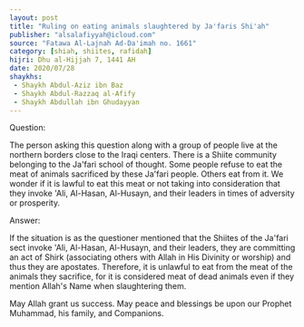 ```yaml
---
layout: post
title: "Ruling on eating animals slaughtered by Ja'faris Shi'ah"
publisher: "alsalafiyyah@icloud.com"
source: "Fatawa Al-Lajnah Ad-Da'imah no. 1661"
category: [shiah, shiites, rafidah]
hijri: Dhu al-Hijjah 7, 1441 AH
date: 2020/07/28
shaykhs: 
 - Shaykh Abdul-Aziz ibn Baz
 - Shaykh Abdul-Razzaq al-Afify
 - Shaykh Abdullah ibn Ghudayyan
---
```


Question: 

The person asking this question along with a group of people live at the northern borders close to the Iraqi centers. There is a Shiite community belonging to the Ja'fari school of thought. Some people refuse to eat the meat of animals sacrificed by these Ja'fari people. Others eat from it. We wonder if it is lawful to eat this meat or not taking into consideration that they invoke 'Ali, Al-Hasan, Al-Husayn, and their leaders in times of adversity or prosperity.

Answer:

If the situation is as the questioner mentioned that the Shiites of the Ja'fari sect invoke 'Ali, Al-Hasan, Al-Husayn, and their leaders, they are committing an act of Shirk (associating others with Allah in His Divinity or worship) and thus they are apostates. Therefore, it is unlawful to eat from the meat of the animals they sacrifice, for it is considered meat of dead animals even if they mention Allah's Name when slaughtering them.

May Allah grant us success. May peace and blessings be upon our Prophet Muhammad, his family, and Companions.


